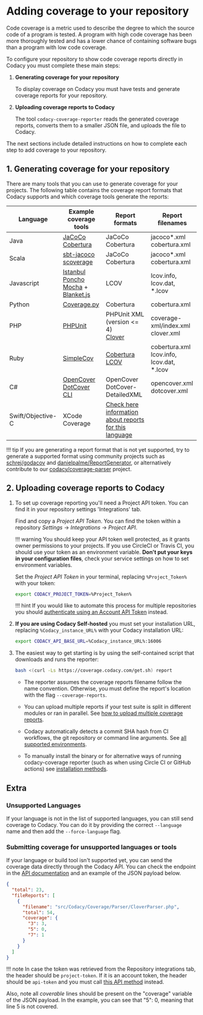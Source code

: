 # Adding coverage to your repository

Code coverage is a metric used to describe the degree to which the source code of a program is tested. A program with high code coverage has been more thoroughly tested and has a lower chance of containing software bugs than a program with low code coverage.

To configure your repository to show code coverage reports directly in Codacy you must complete these main steps:

1.  **Generating coverage for your repository**

    To display coverage on Codacy you must have tests and generate coverage reports for your repository.

1.  **Uploading coverage reports to Codacy**

    The tool `codacy-coverage-reporter` reads the generated coverage reports, converts them to a smaller JSON file, and uploads the file to Codacy.

The next sections include detailed instructions on how to complete each step to add coverage to your repository.

## 1. Generating coverage for your repository

There are many tools that you can use to generate coverage for your projects. The following table contains the coverage report formats that Codacy supports and which coverage tools generate the reports:

| Language          | Example coverage tools                                                                                                                                                                        | Report formats                                                                                                                 | Report filenames                               |
| ----------------- | --------------------------------------------------------------------------------------------------------------------------------------------------------------------------------------------- | ------------------------------------------------------------------------------------------------------------------------------ | ---------------------------------------------- |
| Java              | [JaCoCo](http://eclemma.org/jacoco/)<br/>[Cobertura](http://cobertura.github.io/cobertura/)                                                                                                   | JaCoCo<br/>Cobertura                                                                                                           | jacoco\*.xml<br/>cobertura.xml                 |
| Scala             | [sbt-jacoco](https://www.scala-sbt.org/sbt-jacoco/)<br/>[scoverage](http://scoverage.org/)                                                                                                    | JaCoCo<br/>Cobertura                                                                                                           | jacoco\*.xml<br/>cobertura.xml                 |
| Javascript        | [Istanbul](https://github.com/gotwarlost/istanbul)<br/>[Poncho](https://github.com/deepsweet/poncho)<br/>[Mocha](http://mochajs.org/) + [Blanket.js](https://github.com/alex-seville/blanket) | LCOV                                                                                                                           | lcov.info, lcov.dat, \*.lcov                   |
| Python            | [Coverage.py](https://coverage.readthedocs.io/en/coverage-5.0.3/)                                                                                                                             | Cobertura                                                                                                                      | cobertura.xml                                  |
| PHP               | [PHPUnit](https://phpunit.readthedocs.io/en/8.5/code-coverage-analysis.html)                                                                                                                  | PHPUnit XML (version &lt;= 4)<br/>[Clover](https://confluence.atlassian.com/clover/using-clover-for-php-420973033.html)        | coverage-xml/index.xml<br/>clover.xml          |
| Ruby              | [SimpleCov](https://github.com/colszowka/simplecov)                                                                                                                                           | [Cobertura](https://github.com/dashingrocket/simplecov-cobertura)<br/>[LCOV](https://github.com/fortissimo1997/simplecov-lcov) | cobertura.xml<br/>lcov.info, lcov.dat, \*.lcov |
| C#                | [OpenCover](https://github.com/OpenCover/opencover)<br/>[DotCover CLI](https://www.jetbrains.com/dotcover/)                                                                                   | OpenCover<br/>DotCover-DetailedXML                                                                                             | opencover.xml<br/>dotcover.xml                 |
| Swift/Objective-C | XCode Coverage                                                                                                                                                                                | [Check here information about reports for this language](troubleshooting/swift-objectivec.md)                                  |                                                |

!!! tip
    If you are generating a report format that is not yet supported, try to generate a supported format using community projects such as [schrej/godacov](https://github.com/schrej/godacov) and [danielpalme/ReportGenerator](https://github.com/danielpalme/ReportGenerator), or alternatively contribute to our [codacy/coverage-parser](https://github.com/codacy/coverage-parser) project.

## 2. Uploading coverage reports to Codacy

1.  To set up coverage reporting you'll need a Project API token. You can find it in your repository settings 'Integrations' tab.

    Find and copy a _Project API Token_. You can find the token within a repository _Settings_ → _Integrations_ → _Project API_.

    !!! warning
        You should keep your API token well protected, as it grants owner permissions to your projects. If you use CircleCI or Travis CI, you should use your token as an environment variable. **Don't put your keys in your configuration files**, check your service settings on how to set environment variables.

    Set the _Project API Token_ in your terminal, replacing `%Project_Token%` with your token:

    ```bash
    export CODACY_PROJECT_TOKEN=%Project_Token%
    ```

    !!! hint
        If you would like to automate this process for multiple repositories you should [authenticate using an Account API Token](advanced/authenticating-using-an-account-api-token.md) instead.

1.  **If you are using Codacy Self-hosted** you must set your installation URL, replacing `%Codacy_instance_URL%` with your Codacy installation URL:

    ```bash
    export CODACY_API_BASE_URL=%Codacy_instance_URL%:16006
    ```

1.  The easiest way to get starting is by using the self-contained script that downloads and runs the reporter:

    ```bash
    bash <(curl -Ls https://coverage.codacy.com/get.sh) report
    ```

    -   The reporter assumes the coverage reports filename follow the name convention. Otherwise, you must define the report's location with the flag `--coverage-reports`.

    -   You can upload multiple reports if your test suite is split in different modules or ran in parallel. See [how to upload multiple coverage reports](advanced/multiple-reports.md).

    -   Codacy automatically detects a commit SHA hash from CI workflows, the git repository or command line arguments. See [all supported environments](troubleshooting/commit-detection.md).

    -   To manually install the binary or for alternative ways of running codacy-coverage reporter (such as when using Circle CI or GitHub actions) see [installation methods](advanced/installation-methods.md).

## Extra

### Unsupported Languages

If your language is not in the list of supported languages, you can still send coverage to Codacy. You can do it by providing the correct `--language` name and then add the `--force-language` flag.

### Submitting coverage for unsupported languages or tools

If your language or build tool isn't supported yet, you can send the coverage data directly through the Codacy API. You can check the endpoint in the [API documentation](https://api.codacy.com/swagger#savecoverage) and an example of the JSON payload below.

```json
{
  "total": 23,
  "fileReports": [
    {
      "filename": "src/Codacy/Coverage/Parser/CloverParser.php",
      "total": 54,
      "coverage": {
        "3": 3,
        "5": 0,
        "7": 1
      }
    }
  ]
}
```

!!! note
    In case the token was retrieved from the Repository integrations tab, the header should be `project-token`. If it is an account token, the header should be `api-token` and you must call [this API method](https://api.codacy.com/swagger#savecoveragewithprojectname) instead.

Also, note all _coverable_ lines should be present on the "coverage" variable of the JSON payload. In the example, you can see that "5": 0, meaning that line 5 is not covered.
